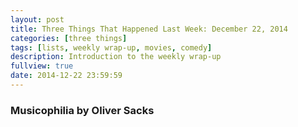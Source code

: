 ```yaml
---
layout: post
title: Three Things That Happened Last Week: December 22, 2014
categories: [three things]
tags: [lists, weekly wrap-up, movies, comedy]
description: Introduction to the weekly wrap-up
fullview: true
date: 2014-12-22 23:59:59
---
```


### Musicophilia by Oliver Sacks

###  